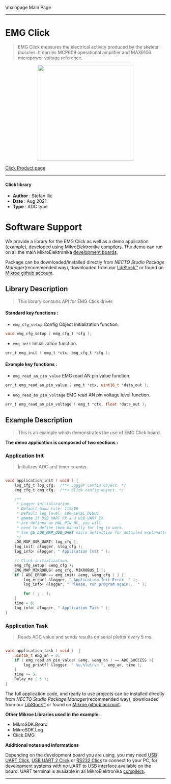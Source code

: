 \mainpage Main Page

---
# EMG Click

> EMG Click measures the electrical activity produced by the skeletal muscles. It carries MCP609 operational amplifier and MAX6106 micropower voltage reference.

<p align="center">
  <img src="https://download.mikroe.com/images/click_for_ide/emg_click.png" height=300px>
</p>

[Click Product page](https://www.mikroe.com/emg-click)

---


#### Click library

- **Author**        : Stefan Ilic
- **Date**          : Aug 2021.
- **Type**          : ADC type


# Software Support

We provide a library for the EMG Click
as well as a demo application (example), developed using MikroElektronika
[compilers](https://www.mikroe.com/necto-studio).
The demo can run on all the main MikroElektronika [development boards](https://www.mikroe.com/development-boards).

Package can be downloaded/installed directly from *NECTO Studio Package Manager*(recommended way), downloaded from our [LibStock&trade;](https://libstock.mikroe.com) or found on [Mikroe github account](https://github.com/MikroElektronika/mikrosdk_click_v2/tree/master/clicks).

## Library Description

> This library contains API for EMG Click driver.

#### Standard key functions :

- `emg_cfg_setup` Config Object Initialization function.
```c
void emg_cfg_setup ( emg_cfg_t *cfg );
```

- `emg_init` Initialization function.
```c
err_t emg_init ( emg_t *ctx, emg_cfg_t *cfg );
```

#### Example key functions :

- `emg_read_an_pin_value` EMG read AN pin value function.
```c
err_t emg_read_an_pin_value ( emg_t *ctx, uint16_t *data_out );
```

- `emg_read_an_pin_voltage` EMG read AN pin voltage level function.
```c
err_t emg_read_an_pin_voltage ( emg_t *ctx, float *data_out );
```

## Example Description

> This is an example which demonstrates the use of EMG Click board.

**The demo application is composed of two sections :**

### Application Init

> Initializes ADC and timer counter.

```c

void application_init ( void ) {
    log_cfg_t log_cfg;  /**< Logger config object. */
    emg_cfg_t emg_cfg;  /**< Click config object. */

    /** 
     * Logger initialization.
     * Default baud rate: 115200
     * Default log level: LOG_LEVEL_DEBUG
     * @note If USB_UART_RX and USB_UART_TX 
     * are defined as HAL_PIN_NC, you will 
     * need to define them manually for log to work. 
     * See @b LOG_MAP_USB_UART macro definition for detailed explanation.
     */
    LOG_MAP_USB_UART( log_cfg );
    log_init( &logger, &log_cfg );
    log_info( &logger, " Application Init " );

    // Click initialization.
    emg_cfg_setup( &emg_cfg );
    EMG_MAP_MIKROBUS( emg_cfg, MIKROBUS_1 );
    if ( ADC_ERROR == emg_init( &emg, &emg_cfg ) ) {
        log_error( &logger, " Application Init Error. " );
        log_info( &logger, " Please, run program again... " );

        for ( ; ; );
    }
    time = 0;
    log_info( &logger, " Application Task " );
}

```

### Application Task

> Reads ADC value and sends results on serial plotter every 5 ms.

```c

void application_task ( void )  {
    uint16_t emg_an = 0;
    if ( emg_read_an_pin_value( &emg, &emg_an ) == ADC_SUCCESS ){
        log_printf( &logger, " %u,%lu\r\n ", emg_an, time );
    }
    time += 5;
    Delay_ms ( 5 );
}

```


The full application code, and ready to use projects can be installed directly from *NECTO Studio Package Manager*(recommended way), downloaded from our [LibStock&trade;](https://libstock.mikroe.com) or found on [Mikroe github account](https://github.com/MikroElektronika/mikrosdk_click_v2/tree/master/clicks).

**Other Mikroe Libraries used in the example:**

- MikroSDK.Board
- MikroSDK.Log
- Click.EMG

**Additional notes and informations**

Depending on the development board you are using, you may need
[USB UART Click](https://www.mikroe.com/usb-uart-click),
[USB UART 2 Click](https://www.mikroe.com/usb-uart-2-click) or
[RS232 Click](https://www.mikroe.com/rs232-click) to connect to your PC, for
development systems with no UART to USB interface available on the board. UART
terminal is available in all MikroElektronika
[compilers](https://shop.mikroe.com/compilers).

---
